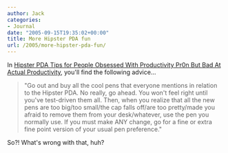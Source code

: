 ```yaml
---
author: Jack
categories:
- Journal
date: "2005-09-15T19:35:02+00:00"
title: More Hipster PDA fun
url: /2005/more-hipster-pda-fun/
---
```


In [Hipster PDA Tips for People Obsessed With Productivity Pr0n But Bad At Actual Productivity][1], you'll find the following advice&#8230;

> 
> 
> "Go out and buy all the cool pens that everyone mentions in relation to the Hipster PDA. No really, go ahead. You won't feel right until you've test-driven them all. Then, when you realize that all the new pens are too big/too small/the cap falls off/are too pretty/made you afraid to remove them from your desk/whatever, use the pen you normally use. If you must make ANY change, go for a fine or extra fine point version of your usual pen preference."
> 
> 

So?! What's wrong with that, huh?

 [1]: http://www.slowburnproductions.com/2005/09/hipster-pda-tips-for-people-obsessed.html